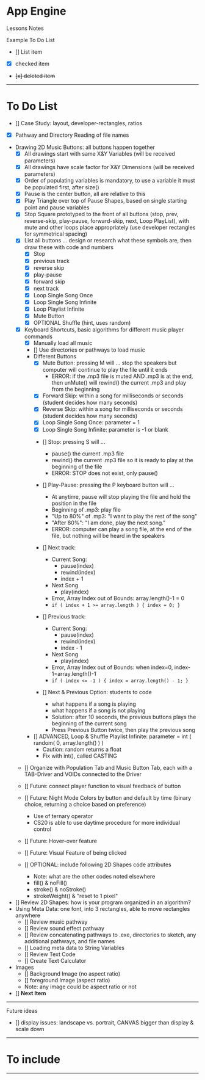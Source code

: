# App Engine
Lessons Notes

Example To Do List
- [] List item
- [x] checked item
- <del> [x] deleted item </del>

---

# To Do List
- [] Case Study: layout, developer-rectangles, ratios
- [x] Pathway and Directory Reading of file names
- Drawing 2D Music Buttons: all buttons happen together
  - [x] All drawings start with same X&Y Variables (will be received parameters)
  - [x] All drawings have scale factor for X&Y Dimensions (will be received parameters)
  - [x] Order of populating variables is mandatory, to use a variable it must be populated first, after size()
  - [x] Pause is the center button, all are relative to this
  - [x] Play Triangle over top of Pause Shapes, based on single starting point and pause variables
  - [x] Stop Square prototyped to the front of all buttons (stop, prev, reverse-skip, play-pause, forward-skip, next, Loop PlayList), with mute and other loops place appropriately (use developer rectangles for symmetrical spacing)
  - [x] List all buttons ... design or research what these symbols are, then draw these with code and numbers
    - [x] Stop
    - [x] previous track
    - [x] reverse skip
    - [x] play-pause
    - [x] forward skip
    - [x] next track
    - [x] Loop Single Song Once
    - [x] Loop Single Song Infinite
    - [x] Loop Playlist Infinite
    - [x] Mute Button
    - [x] OPTIONAL Shuffle (hint, uses random)
  - [x] Keyboard Shortcuts, basic algorithms for different music player commands
    - [x] Manually load all music
    - [] Use directories or pathways to load music
    - Different Buttons
      - [x] Mute Button: pressing M will ... stop the speakers but computer will continue to play the file until it ends
        - ERROR: if the .mp3 file is muted AND .mp3 is at the end, then unMute() will rewind() the current .mp3 and play from the beginning
      - [x] Forward Skip: within a song for milliseconds or seconds (student decides how many seconds)
      - [x] Reverse Skip: within a song for milliseconds or seconds (student decides how many seconds)
      - [x] Loop Single Song Once: parameter = 1
      - [x] Loop Single Song Infinite: parameter is -1 or blank
      - [] Stop: pressing S will ...
        - pause() the current .mp3 file
        - rewind() the current .mp3 file so it is ready to play at the beginning of the file
        - ERROR: STOP does not exist, only pause()
      - [] Play-Pause: pressing the P keyboard button will ...
        - At anytime, pause will stop playing the file and hold the position in the file
        - Beginning of .mp3: play file
        - "Up to 80%" of .mp3: "I want to play the rest of the song"
        - "After 80%": "I am done, play the next song."
        - ERROR: computer can play a song file, at the end of the file, but nothing will be heard in the speakers

      - [] Next track:
        - Current Song:
          - pause(index)
          - rewind(index)
          - index + 1
        - Next Song
          - play(index)
        - Error, Array Index out of Bounds: array.length()-1 = 0
        - ```if ( index + 1 >= array.length ) { index = 0; }```
      - [] Previous track:
        - Current Song:
          - pause(index)
          - rewind(index)
          - index - 1
        - Next Song
          - play(index)
        - Error, Array Index out of Bounds: when index=0, index-1=array.length()-1
        - ```if ( index <= -1 ) { index = array.length() - 1; }```
      - [] Next & Previous Option: students to code
        - what happens if a song is playing
        - what happens if a song is not playing
        - Solution: after 10 seconds, the previous buttons plays the beginning of the current song
        - Press Previous Button twice, then play the previous song
    - [] ADVANCED, Loop & Shuffle Playlist Infinite: parameter = int ( random( 0, array.length() ) )
        - Caution: random returns a float
        - Fix with int(), called CASTING
    
  - [] Organize with Population Tab and Music Button Tab, each with a TAB-Driver and VOIDs connected to the Driver
  - [] Future: connect player function to visual feedback of button

    
  - [] Future: Night Mode Colors by button and default by time (binary choice, returning a choice based on preference)
    - Use of ternary operator
    - CS20 is able to use daytime procedure for more individual control
  - [] Future: Hover-over feature
  - [] Future: Visual Feature of being clicked
  - [] OPTIONAL: include following 2D Shapes code attributes
    - Note: what are the other codes noted elsewhere
    - fill() & noFill()
    - stroke() & noStroke()
    - strokeWeight() & "reset to 1 pixel"
- [] Review 2D Shapes: how is your program organized in an algorithm?
- Using Meta Data: one font, into 3 rectangles, able to move rectangles anywhere
  - [] Review music pathway
  - [] Review sound effect pathway
  - [] Review concatenating pathways to .exe, directories to sketch, any additional pathways, and file names
  - [] Loading meta data to String Variables
  - [] Review Text Code
  - [] Create Text Calculator
- Images
  - [] Background Image (no aspect ratio)
  - [] foreground Image (aspect ratio)
  - Note: any image could be aspect ratio or not
- [] **Next Item**

---

Future ideas
- [] display issues: landscape vs. portrait, CANVAS bigger than display & scale down

---

# To include

---
